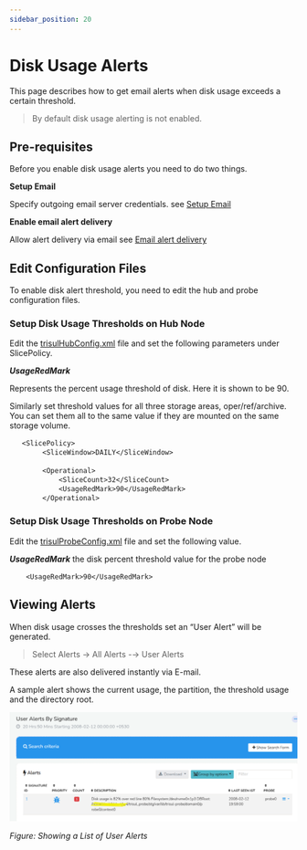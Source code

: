```yaml
---
sidebar_position: 20
---
```


# Disk Usage Alerts

This page describes how to get email alerts when disk usage exceeds a
certain threshold.

> By default disk usage alerting is not enabled.

## Pre-requisites

Before you enable disk usage alerts you need to do two things.

**Setup Email**

Specify outgoing email server credentials. see [Setup Email](/docs/ug/reports/emailsettings)

**Enable email alert delivery**

Allow alert delivery via email see [Email alert delivery](/docs/ug/alerts/email_settings#basic-steps-to-enable-email-alerts)

## Edit Configuration Files

To enable disk alert threshold, you need to edit the hub and probe configuration files.

### Setup Disk Usage Thresholds on Hub Node

Edit the [trisulHubConfig.xml](/docs/ref/trisulhubconfig) file and set the following parameters under SlicePolicy.

***UsageRedMark*** 

Represents the percent usage threshold of disk. Here it is shown to be
90.

Similarly set threshold values for all three storage areas, oper/ref/archive. You can set them all to the same value if they are mounted on the same storage volume.

```language-xml
   <SlicePolicy>
        <SliceWindow>DAILY</SliceWindow>

        <Operational>
            <SliceCount>32</SliceCount>
            <UsageRedMark>90</UsageRedMark>
        </Operational>
```

### Setup Disk Usage Thresholds on Probe Node

Edit the [trisulProbeConfig.xml](/docs/ref/trisulconfig) file and set the following value.

***UsageRedMark***
the disk percent threshold value for the probe node

```language-xml
    <UsageRedMark>90</UsageRedMark>
```

## Viewing Alerts

When disk usage crosses the thresholds set an “User Alert” will be
generated.

> Select Alerts &rarr; All Alerts -&rarr; User Alerts

These alerts are also delivered instantly via E-mail.

A sample alert shows the current usage, the partition, the threshold
usage and the directory root.

![](images/diskalerts.png)

*Figure: Showing a List of User Alerts*
